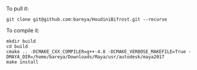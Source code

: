 
To pull it:

`git clone git@github.com:bareya/HoudiniBifrost.git --recurse`

To compile it:

```shell
mkdir build
cd build
cmake .. -DCMAKE_CXX_COMPILER=g++-4.8 -DCMAKE_VERBOSE_MAKEFILE=True -DMAYA_DIR=/home/bareya/Downloads/Maya/usr/autodesk/maya2017
make install
```

